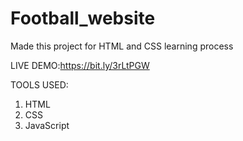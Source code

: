 # Football_website
Made this project for HTML and CSS learning process

LIVE DEMO:https://bit.ly/3rLtPGW

TOOLS USED:
1. HTML
2. CSS
3. JavaScript

